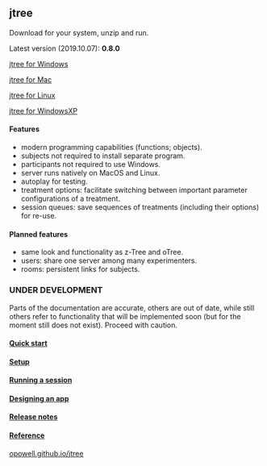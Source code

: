 ## jtree
Download for your system, unzip and run.

Latest version (2019.10.07): **0.8.0**

<a href='https://github.com/opowell/jtree/releases/latest/download/jtree-0.8.0-win.zip'>jtree for Windows</a>

<a href='https://github.com/opowell/jtree/releases/latest/download/jtree-0.8.0-macos.zip'>jtree for Mac</a>

<a href='https://github.com/opowell/jtree/releases/latest/download/jtree-0.8.0-linux.zip'>jtree for Linux</a>

<a href='https://github.com/opowell/jtree/releases/latest/download/jtree-0.8.0-winxp.zip'>jtree for WindowsXP</a>

#### Features
- modern programming capabilities (functions; objects).
- subjects not required to install separate program.
- participants not required to use Windows.
- server runs natively on MacOS and Linux.
- autoplay for testing.
- treatment options: facilitate switching between important parameter configurations of a treatment.
- session queues: save sequences of treatments (including their options) for re-use.

#### Planned features
- same look and functionality as z-Tree and oTree.
- users: share one server among many experimenters.
- rooms: persistent links for subjects.

### UNDER DEVELOPMENT
Parts of the documentation are accurate, others are out of date, while still others refer to functionality that will be implemented soon (but for the moment still does not exist). Proceed with caution.

#### <a href='https://opowell.github.io/jtree/reference/tutorial-1-quick-start.html'>Quick start</a>

#### <a href='https://opowell.github.io/jtree/reference/tutorial-2-setup.html'>Setup</a>

#### <a href='https://opowell.github.io/jtree/reference/tutorial-3-running-a-session.html'>Running a session</a>

#### <a href='https://opowell.github.io/jtree/reference/tutorial-4-designing-an-app.html'>Designing an app</a>

#### <a href='https://opowell.github.io/jtree/reference/tutorial-7-release-notes.html'>Release notes</a>

#### <a href='https://opowell.github.io/jtree/reference/index.html'>Reference</a>

<a href='https://opowell.github.io/jtree'>opowell.github.io/jtree</a>
